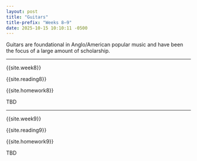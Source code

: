 ```yaml
---
layout: post
title: "Guitars"
title-prefix: "Weeks 8–9"
date: 2025-10-15 10:10:11 -0500
---
```


Guitars are foundational in Anglo/American popular music and have been the focus of a large amount of scholarship.

---

{{site.week8}}

{{site.reading8}}

{{site.homework8}}

TBD

---

{{site.week9}}

{{site.reading9}}

{{site.homework9}}

TBD
